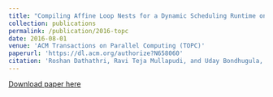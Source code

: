 ```yaml
---
title: "Compiling Affine Loop Nests for a Dynamic Scheduling Runtime on Shared and Distributed Memory"
collection: publications
permalink: /publication/2016-topc
date: 2016-08-01
venue: 'ACM Transactions on Parallel Computing (TOPC)'
paperurl: 'https://dl.acm.org/authorize?N658060'
citation: 'Roshan Dathathri, Ravi Teja Mullapudi, and Uday Bondhugula, “Compiling Affine Loop Nests for a Dynamic Scheduling Runtime on Shared and Distributed Memory,” Proceedings of the ACM Transactions on Parallel Computing (TOPC), August 2016.'
---
```

[Download paper here](https://dl.acm.org/authorize?N658060)
